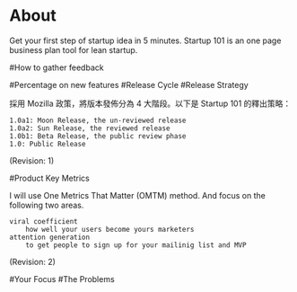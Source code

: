 # About

Get your first step of startup idea in 5 minutes. Startup 101 is an one page business plan tool for lean startup.

#How to gather feedback

#Percentage on new features
#Release Cycle
#Release Strategy

採用 Mozilla 政策，將版本發佈分為 4 大階段。以下是 Startup 101 的釋出策略：

    1.0a1: Moon Release, the un-reviewed release
    1.0a2: Sun Release, the reviewed release
    1.0b1: Beta Release, the public review phase
    1.0: Public Release

(Revision: 1)

#Product Key Metrics

I will use One Metrics That Matter (OMTM) method. And focus on the following two areas.

    viral coefficient
        how well your users become yours marketers
    attention generation
        to get people to sign up for your mailinig list and MVP

(Revision: 2)

#Your Focus
#The Problems